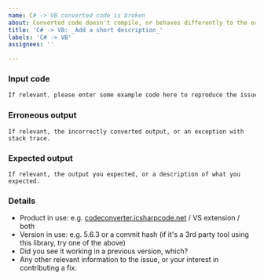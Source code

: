 ```yaml
---
name: C# -> VB converted code is broken
about: Converted code doesn't compile, or behaves differently to the original source
title: 'C# -> VB: _Add a short description_'
labels: 'C# -> VB'
assignees: ''

---
```


### Input code
```csharp
If relevant, please enter some example code here to reproduce the issue, or the steps taken to cause the issue.
```

### Erroneous output
```vbnet
If relevant, the incorrectly converted output, or an exception with stack trace.
```

### Expected output
```vbnet
If relevant, the output you expected, or a description of what you expected.
```

### Details
* Product in use: e.g. [codeconverter.icsharpcode.net](https://codeconverter.icsharpcode.net) / VS extension / both
* Version in use: e.g. 5.6.3 or a commit hash (if it's a 3rd party tool using this library, try one of the above)
* Did you see it working in a previous version, which?
* Any other relevant information to the issue, or your interest in contributing a fix.
